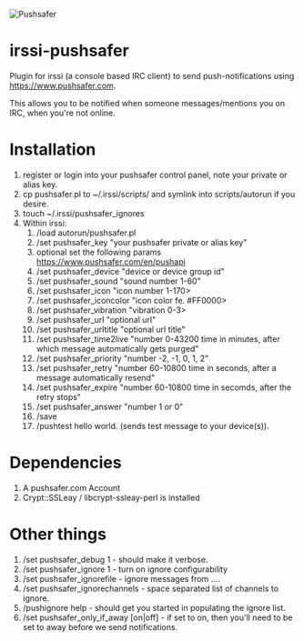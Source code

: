 ![Pushsafer](https://www.pushsafer.com/de/assets/logos/logo.png)
# irssi-pushsafer

Plugin for irssi (a console based IRC client) to send push-notifications using https://www.pushsafer.com.

This allows you to be notified when someone messages/mentions you on IRC, 
when you're not online.

# Installation

  1. register or login into your pushsafer control panel, note your private or alias key.
  2. cp pushsafer.pl to ~/.irssi/scripts/ and symlink into scripts/autorun if you desire.
  3. touch ~/.irssi/pushsafer_ignores
  4. Within irssi:
      1. /load autorun/pushsafer.pl
      2. /set pushsafer_key "your pushsafer private or alias key"
      3. optional set the following params https://www.pushsafer.com/en/pushapi
      4. /set pushsafer_device "device or device group id"
      5. /set pushsafer_sound "sound number 1-60"
      6. /set pushsafer_icon "icon number 1-170>
      7. /set pushsafer_iconcolor "icon color fe. #FF0000>
      8. /set pushsafer_vibration "vibration 0-3>
      9. /set pushsafer_url "optional url"
      10. /set pushsafer_urltitle "optional url title"
      11. /set pushsafer_time2live "number 0-43200 time in minutes, after which message automatically gets purged"
      11. /set pushsafer_priority "number -2, -1, 0, 1, 2"
      12. /set pushsafer_retry "number 60-10800 time in seconds, after a message automatically resend"
      13. /set pushsafer_expire "number 60-10800 time in secomds, after the retry stops"
      14. /set pushsafer_answer "number 1 or 0"
      15. /save
      16. /pushtest hello world. (sends test message to your device(s)).

# Dependencies

  1. A pushsafer.com Account
  2. Crypt::SSLeay / libcrypt-ssleay-perl is installed 

# Other things 

  1. /set pushsafer_debug 1 - should make it verbose.
  2. /set pushsafer_ignore 1 - turn on ignore configurability
  3. /set pushsafer_ignorefile - ignore messages from ....
  4. /set pushsafer_ignorechannels - space separated list of channels to ignore.
  5. /pushignore help - should get you started in populating the ignore list.
  6. /set pushsafer_only_if_away [on|off] - if set to on, then you'll need to be set to away before we send notifications.
